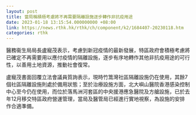 ```yaml
---
layout: post
title: 當局稱積極考慮將不再需要隔離設施逐步轉作非抗疫用途
date: 2023-01-18 13:15:54.000000000 +08:00
link: https://news.rthk.hk/rthk/ch/component/k2/1684407-20230118.htm
categories: rthk
---
```


醫務衞生局局長盧寵茂表示，考慮到新冠疫情的最新發展，特區政府會積極考慮將已確定不再需要用以應付疫情的隔離設施，逐步有序地轉作其他非抗疫用途的可行性，以善用土地資源，推動社會復常。

盧寵茂書面回覆立法會議員質詢表示，現時竹篙灣社區隔離設施仍在使用，其餘7個社區隔離設施則處於備用狀態；至於治療設施方面，北大嶼山醫院香港感染控制中心至今仍在使用，而位於落馬洲河套區的中央援港應急醫院及方艙設施，已於去年12月移交特區政府營運管理，當局及醫管局已經進行實地視察，為設施的安排作合適準備。
